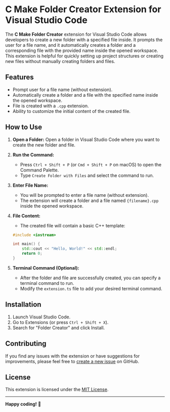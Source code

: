 # C Make Folder Creator Extension for Visual Studio Code

The **C Make Folder Creator** extension for Visual Studio Code allows developers to create a new folder with a specified file inside. It prompts the user for a file name, and it automatically creates a folder and a corresponding file with the provided name inside the opened workspace. This extension is helpful for quickly setting up project structures or creating new files without manually creating folders and files.

## Features

- Prompt user for a file name (without extension).
- Automatically create a folder and a file with the specified name inside the opened workspace.
- File is created with a `.cpp` extension.
- Ability to customize the initial content of the created file.

## How to Use

1. **Open a Folder:** Open a folder in Visual Studio Code where you want to create the new folder and file.

2. **Run the Command:**
    - Press `Ctrl + Shift + P` (or `Cmd + Shift + P` on macOS) to open the Command Palette.
    - Type `Create Folder with Files` and select the command to run.

3. **Enter File Name:**
    - You will be prompted to enter a file name (without extension).
    - The extension will create a folder and a file named `{filename}.cpp` inside the opened workspace.

4. **File Content:**
    - The created file will contain a basic C++ template:
    ```cpp
    #include <iostream>

    int main() {
        std::cout << "Hello, World!" << std::endl;
        return 0;
    }
    ```

5. **Terminal Command (Optional):**
    - After the folder and file are successfully created, you can specify a terminal command to run.
    - Modify the `extension.ts` file to add your desired terminal command.

## Installation

1. Launch Visual Studio Code.
2. Go to Extensions (or press `Ctrl + Shift + X`).
3. Search for "Folder Creator" and click Install.

## Contributing

If you find any issues with the extension or have suggestions for improvements, please feel free to [create a new issue](https://github.com/your-username/folder-creator-extension/issues) on GitHub.

## License

This extension is licensed under the [MIT License](LICENSE).

---

**Happy coding!** 🚀

